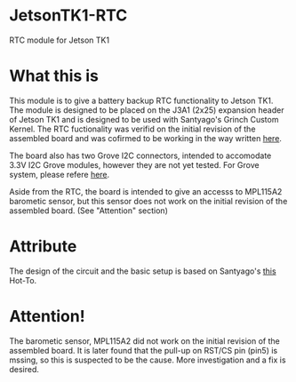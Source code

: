 # JetsonTK1-RTC
RTC module for Jetson TK1

# What this is

This module is to give a battery backup RTC functionality to Jetson TK1.
The module is designed to be placed on the J3A1 (2x25) expansion header of Jetson TK1 and is designed to be used with Santyago's Grinch Custom Kernel.
The RTC fuctionality was verifid on the initial revision of the assembled board and was cofirmed to be working in the way written  [here](http://elinux.org/Jetson/RTC). 

The board also has two Grove I2C connectors, intended to accomodate 3.3V I2C Grove modules, however they are not yet tested.
For Grove system, please refere [here](http://www.seeedstudio.com/wiki/Grove_System).

Aside from the RTC, the board is intended to give an accesss to MPL115A2 barometic sensor, but this sensor does not work on the initial revision of the assembled board. (See "Attention" section)

# Attribute

The design of the circuit and the basic setup is based on Santyago's [this](https://devtalk.nvidia.com/default/topic/769727/embedded-systems/-howto-battery-backup-rtc/) Hot-To.

# Attention!

The barometic sensor, MPL115A2 did not work on the initial revision of the assembled board.
It is later found that the pull-up on RST/CS pin (pin5) is mssing, so this is suspected to be the cause. 
More investigation and a fix is desired.
